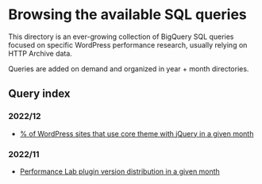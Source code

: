 # Browsing the available SQL queries

This directory is an ever-growing collection of BigQuery SQL queries focused on specific WordPress performance research, usually relying on HTTP Archive data.

Queries are added on demand and organized in year + month directories.

## Query index

### 2022/12

* [% of WordPress sites that use core theme with jQuery in a given month](./2022/12/usage-of-core-themes-with-jquery.sql)

### 2022/11

* [Performance Lab plugin version distribution in a given month](./2022/11/performance-lab-version-distribution.sql)
